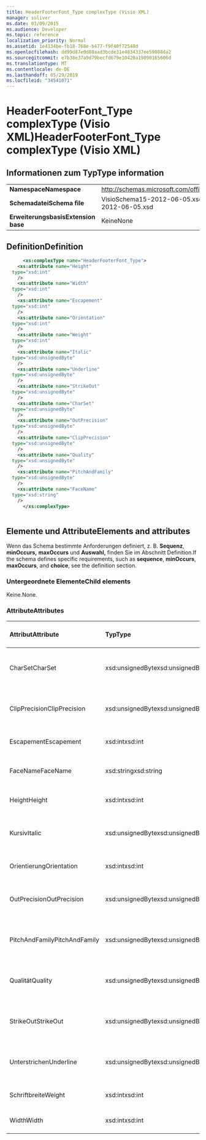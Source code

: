 ```yaml
---
title: HeaderFooterFont_Type complexType (Visio XML)
manager: soliver
ms.date: 03/09/2015
ms.audience: Developer
ms.topic: reference
localization_priority: Normal
ms.assetid: 1e4134be-fb18-768e-b477-f9f40f72548d
ms.openlocfilehash: dd99d87e0d80aad3bcde31e4834337ee59088da2
ms.sourcegitcommit: e7b38e37a9d79becfd679e10420a19890165606d
ms.translationtype: MT
ms.contentlocale: de-DE
ms.lasthandoff: 05/29/2019
ms.locfileid: "34541071"
---
```

# <a name="headerfooterfont_type-complextype-visio-xml"></a><span data-ttu-id="dde93-102">HeaderFooterFont_Type complexType (Visio XML)</span><span class="sxs-lookup"><span data-stu-id="dde93-102">HeaderFooterFont_Type complexType (Visio XML)</span></span>

## <a name="type-information"></a><span data-ttu-id="dde93-103">Informationen zum Typ</span><span class="sxs-lookup"><span data-stu-id="dde93-103">Type information</span></span>

|||
|:-----|:-----|
|<span data-ttu-id="dde93-104">**Namespace**</span><span class="sxs-lookup"><span data-stu-id="dde93-104">**Namespace**</span></span> <br/> |http://schemas.microsoft.com/office/visio/2011/1/core  <br/> |
|<span data-ttu-id="dde93-105">**Schemadatei**</span><span class="sxs-lookup"><span data-stu-id="dde93-105">**Schema file**</span></span> <br/> |<span data-ttu-id="dde93-106">VisioSchema15-2012-06-05.xsd</span><span class="sxs-lookup"><span data-stu-id="dde93-106">VisioSchema15-2012-06-05.xsd</span></span>  <br/> |
|<span data-ttu-id="dde93-107">**Erweiterungsbasis**</span><span class="sxs-lookup"><span data-stu-id="dde93-107">**Extension base**</span></span> <br/> |<span data-ttu-id="dde93-108">Keine</span><span class="sxs-lookup"><span data-stu-id="dde93-108">None</span></span>  <br/> |
   
## <a name="definition"></a><span data-ttu-id="dde93-109">Definition</span><span class="sxs-lookup"><span data-stu-id="dde93-109">Definition</span></span>

```XML
      <xs:complexType name="HeaderFooterFont_Type">
    <xs:attribute name="Height"
  type="xsd:int"
    />
    <xs:attribute name="Width"
  type="xsd:int"
    />
    <xs:attribute name="Escapement"
  type="xsd:int"
    />
    <xs:attribute name="Orientation"
  type="xsd:int"
    />
    <xs:attribute name="Weight"
  type="xsd:int"
    />
    <xs:attribute name="Italic"
  type="xsd:unsignedByte"
    />
    <xs:attribute name="Underline"
  type="xsd:unsignedByte"
    />
    <xs:attribute name="StrikeOut"
  type="xsd:unsignedByte"
    />
    <xs:attribute name="CharSet"
  type="xsd:unsignedByte"
    />
    <xs:attribute name="OutPrecision"
  type="xsd:unsignedByte"
    />
    <xs:attribute name="ClipPrecision"
  type="xsd:unsignedByte"
    />
    <xs:attribute name="Quality"
  type="xsd:unsignedByte"
    />
    <xs:attribute name="PitchAndFamily"
  type="xsd:unsignedByte"
    />
    <xs:attribute name="FaceName"
  type="xsd:string"
    />
      </xs:complexType>
      
```

## <a name="elements-and-attributes"></a><span data-ttu-id="dde93-110">Elemente und Attribute</span><span class="sxs-lookup"><span data-stu-id="dde93-110">Elements and attributes</span></span>

<span data-ttu-id="dde93-111">Wenn das Schema bestimmte Anforderungen definiert, z. B. **Sequenz**, **minOccurs,** **maxOccurs** und **Auswahl,** finden Sie im Abschnitt Definition.</span><span class="sxs-lookup"><span data-stu-id="dde93-111">If the schema defines specific requirements, such as **sequence**, **minOccurs**, **maxOccurs**, and **choice**, see the definition section.</span></span> 
  
### <a name="child-elements"></a><span data-ttu-id="dde93-112">Untergeordnete Elemente</span><span class="sxs-lookup"><span data-stu-id="dde93-112">Child elements</span></span>

<span data-ttu-id="dde93-113">Keine.</span><span class="sxs-lookup"><span data-stu-id="dde93-113">None.</span></span>
  
### <a name="attributes"></a><span data-ttu-id="dde93-114">Attribute</span><span class="sxs-lookup"><span data-stu-id="dde93-114">Attributes</span></span>

|<span data-ttu-id="dde93-115">**Attribut**</span><span class="sxs-lookup"><span data-stu-id="dde93-115">**Attribute**</span></span>|<span data-ttu-id="dde93-116">**Typ**</span><span class="sxs-lookup"><span data-stu-id="dde93-116">**Type**</span></span>|<span data-ttu-id="dde93-117">**Erforderlich**</span><span class="sxs-lookup"><span data-stu-id="dde93-117">**Required**</span></span>|<span data-ttu-id="dde93-118">**Beschreibung**</span><span class="sxs-lookup"><span data-stu-id="dde93-118">**Description**</span></span>|<span data-ttu-id="dde93-119">**Mögliche Werte**</span><span class="sxs-lookup"><span data-stu-id="dde93-119">**Possible values**</span></span>|
|:-----|:-----|:-----|:-----|:-----|
|<span data-ttu-id="dde93-120">CharSet</span><span class="sxs-lookup"><span data-stu-id="dde93-120">CharSet</span></span>  <br/> |<span data-ttu-id="dde93-121">xsd:unsignedByte</span><span class="sxs-lookup"><span data-stu-id="dde93-121">xsd:unsignedByte</span></span>  <br/> |<span data-ttu-id="dde93-122">Optional</span><span class="sxs-lookup"><span data-stu-id="dde93-122">optional</span></span>  <br/> ||<span data-ttu-id="dde93-123">Werte des xsd:unsignedByte-Typs.</span><span class="sxs-lookup"><span data-stu-id="dde93-123">Values of the xsd:unsignedByte type.</span></span>  <br/> |
|<span data-ttu-id="dde93-124">ClipPrecision</span><span class="sxs-lookup"><span data-stu-id="dde93-124">ClipPrecision</span></span>  <br/> |<span data-ttu-id="dde93-125">xsd:unsignedByte</span><span class="sxs-lookup"><span data-stu-id="dde93-125">xsd:unsignedByte</span></span>  <br/> |<span data-ttu-id="dde93-126">Optional</span><span class="sxs-lookup"><span data-stu-id="dde93-126">optional</span></span>  <br/> ||<span data-ttu-id="dde93-127">Werte des xsd:unsignedByte-Typs.</span><span class="sxs-lookup"><span data-stu-id="dde93-127">Values of the xsd:unsignedByte type.</span></span>  <br/> |
|<span data-ttu-id="dde93-128">Escapement</span><span class="sxs-lookup"><span data-stu-id="dde93-128">Escapement</span></span>  <br/> |<span data-ttu-id="dde93-129">xsd:int</span><span class="sxs-lookup"><span data-stu-id="dde93-129">xsd:int</span></span>  <br/> |<span data-ttu-id="dde93-130">Optional</span><span class="sxs-lookup"><span data-stu-id="dde93-130">optional</span></span>  <br/> ||<span data-ttu-id="dde93-131">Werte des xsd:int-Typs.</span><span class="sxs-lookup"><span data-stu-id="dde93-131">Values of the xsd:int type.</span></span>  <br/> |
|<span data-ttu-id="dde93-132">FaceName</span><span class="sxs-lookup"><span data-stu-id="dde93-132">FaceName</span></span>  <br/> |<span data-ttu-id="dde93-133">xsd:string</span><span class="sxs-lookup"><span data-stu-id="dde93-133">xsd:string</span></span>  <br/> |<span data-ttu-id="dde93-134">Optional</span><span class="sxs-lookup"><span data-stu-id="dde93-134">optional</span></span>  <br/> ||<span data-ttu-id="dde93-135">Werte des xsd:string-Typs.</span><span class="sxs-lookup"><span data-stu-id="dde93-135">Values of the xsd:string type.</span></span>  <br/> |
|<span data-ttu-id="dde93-136">Height</span><span class="sxs-lookup"><span data-stu-id="dde93-136">Height</span></span>  <br/> |<span data-ttu-id="dde93-137">xsd:int</span><span class="sxs-lookup"><span data-stu-id="dde93-137">xsd:int</span></span>  <br/> |<span data-ttu-id="dde93-138">Optional</span><span class="sxs-lookup"><span data-stu-id="dde93-138">optional</span></span>  <br/> ||<span data-ttu-id="dde93-139">Werte des xsd:int-Typs.</span><span class="sxs-lookup"><span data-stu-id="dde93-139">Values of the xsd:int type.</span></span>  <br/> |
|<span data-ttu-id="dde93-140">Kursiv</span><span class="sxs-lookup"><span data-stu-id="dde93-140">Italic</span></span>  <br/> |<span data-ttu-id="dde93-141">xsd:unsignedByte</span><span class="sxs-lookup"><span data-stu-id="dde93-141">xsd:unsignedByte</span></span>  <br/> |<span data-ttu-id="dde93-142">Optional</span><span class="sxs-lookup"><span data-stu-id="dde93-142">optional</span></span>  <br/> ||<span data-ttu-id="dde93-143">Werte des xsd:unsignedByte-Typs.</span><span class="sxs-lookup"><span data-stu-id="dde93-143">Values of the xsd:unsignedByte type.</span></span>  <br/> |
|<span data-ttu-id="dde93-144">Orientierung</span><span class="sxs-lookup"><span data-stu-id="dde93-144">Orientation</span></span>  <br/> |<span data-ttu-id="dde93-145">xsd:int</span><span class="sxs-lookup"><span data-stu-id="dde93-145">xsd:int</span></span>  <br/> |<span data-ttu-id="dde93-146">Optional</span><span class="sxs-lookup"><span data-stu-id="dde93-146">optional</span></span>  <br/> ||<span data-ttu-id="dde93-147">Werte des xsd:int-Typs.</span><span class="sxs-lookup"><span data-stu-id="dde93-147">Values of the xsd:int type.</span></span>  <br/> |
|<span data-ttu-id="dde93-148">OutPrecision</span><span class="sxs-lookup"><span data-stu-id="dde93-148">OutPrecision</span></span>  <br/> |<span data-ttu-id="dde93-149">xsd:unsignedByte</span><span class="sxs-lookup"><span data-stu-id="dde93-149">xsd:unsignedByte</span></span>  <br/> |<span data-ttu-id="dde93-150">Optional</span><span class="sxs-lookup"><span data-stu-id="dde93-150">optional</span></span>  <br/> ||<span data-ttu-id="dde93-151">Werte des xsd:unsignedByte-Typs.</span><span class="sxs-lookup"><span data-stu-id="dde93-151">Values of the xsd:unsignedByte type.</span></span>  <br/> |
|<span data-ttu-id="dde93-152">PitchAndFamily</span><span class="sxs-lookup"><span data-stu-id="dde93-152">PitchAndFamily</span></span>  <br/> |<span data-ttu-id="dde93-153">xsd:unsignedByte</span><span class="sxs-lookup"><span data-stu-id="dde93-153">xsd:unsignedByte</span></span>  <br/> |<span data-ttu-id="dde93-154">Optional</span><span class="sxs-lookup"><span data-stu-id="dde93-154">optional</span></span>  <br/> ||<span data-ttu-id="dde93-155">Werte des xsd:unsignedByte-Typs.</span><span class="sxs-lookup"><span data-stu-id="dde93-155">Values of the xsd:unsignedByte type.</span></span>  <br/> |
|<span data-ttu-id="dde93-156">Qualität</span><span class="sxs-lookup"><span data-stu-id="dde93-156">Quality</span></span>  <br/> |<span data-ttu-id="dde93-157">xsd:unsignedByte</span><span class="sxs-lookup"><span data-stu-id="dde93-157">xsd:unsignedByte</span></span>  <br/> |<span data-ttu-id="dde93-158">Optional</span><span class="sxs-lookup"><span data-stu-id="dde93-158">optional</span></span>  <br/> ||<span data-ttu-id="dde93-159">Werte des xsd:unsignedByte-Typs.</span><span class="sxs-lookup"><span data-stu-id="dde93-159">Values of the xsd:unsignedByte type.</span></span>  <br/> |
|<span data-ttu-id="dde93-160">StrikeOut</span><span class="sxs-lookup"><span data-stu-id="dde93-160">StrikeOut</span></span>  <br/> |<span data-ttu-id="dde93-161">xsd:unsignedByte</span><span class="sxs-lookup"><span data-stu-id="dde93-161">xsd:unsignedByte</span></span>  <br/> |<span data-ttu-id="dde93-162">Optional</span><span class="sxs-lookup"><span data-stu-id="dde93-162">optional</span></span>  <br/> ||<span data-ttu-id="dde93-163">Werte des xsd:unsignedByte-Typs.</span><span class="sxs-lookup"><span data-stu-id="dde93-163">Values of the xsd:unsignedByte type.</span></span>  <br/> |
|<span data-ttu-id="dde93-164">Unterstrichen</span><span class="sxs-lookup"><span data-stu-id="dde93-164">Underline</span></span>  <br/> |<span data-ttu-id="dde93-165">xsd:unsignedByte</span><span class="sxs-lookup"><span data-stu-id="dde93-165">xsd:unsignedByte</span></span>  <br/> |<span data-ttu-id="dde93-166">Optional</span><span class="sxs-lookup"><span data-stu-id="dde93-166">optional</span></span>  <br/> ||<span data-ttu-id="dde93-167">Werte des xsd:unsignedByte-Typs.</span><span class="sxs-lookup"><span data-stu-id="dde93-167">Values of the xsd:unsignedByte type.</span></span>  <br/> |
|<span data-ttu-id="dde93-168">Schriftbreite</span><span class="sxs-lookup"><span data-stu-id="dde93-168">Weight</span></span>  <br/> |<span data-ttu-id="dde93-169">xsd:int</span><span class="sxs-lookup"><span data-stu-id="dde93-169">xsd:int</span></span>  <br/> |<span data-ttu-id="dde93-170">Optional</span><span class="sxs-lookup"><span data-stu-id="dde93-170">optional</span></span>  <br/> ||<span data-ttu-id="dde93-171">Werte des xsd:int-Typs.</span><span class="sxs-lookup"><span data-stu-id="dde93-171">Values of the xsd:int type.</span></span>  <br/> |
|<span data-ttu-id="dde93-172">Width</span><span class="sxs-lookup"><span data-stu-id="dde93-172">Width</span></span>  <br/> |<span data-ttu-id="dde93-173">xsd:int</span><span class="sxs-lookup"><span data-stu-id="dde93-173">xsd:int</span></span>  <br/> |<span data-ttu-id="dde93-174">Optional</span><span class="sxs-lookup"><span data-stu-id="dde93-174">optional</span></span>  <br/> ||<span data-ttu-id="dde93-175">Werte des xsd:int-Typs.</span><span class="sxs-lookup"><span data-stu-id="dde93-175">Values of the xsd:int type.</span></span>  <br/> |
   

